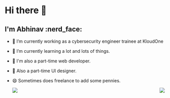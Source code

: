 <h1> Hi there 👋</h1>

<h2>I'm Abhinav :nerd_face:</h2>

- 🔭 I’m currently working as a cybersecurity engineer trainee at KloudOne
- 🌱 I’m currently learning a lot and lots of things.
- 💬 I'm also a part-time web developer.
- 💬 Also a part-time UI designer.
- 😄 Sometimes does freelance to add some pennies.

  <img align="left"  src="https://media.giphy.com/media/26xBwdIuRJiAIqHwA/giphy.gif">



<img align="right"  src="https://media.tenor.com/images/a21260c40e92f56f22e72e161543cbd9/tenor.gif">


